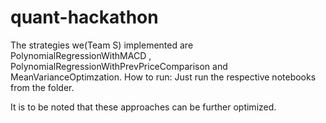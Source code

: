 # quant-hackathon
The strategies we(Team S) implemented are PolynomialRegressionWithMACD , PolynomialRegressionWithPrevPriceComparison and MeanVarianceOptimzation.
How to run: 
Just run the respective notebooks from the folder.

It is to be noted that these approaches can be further optimized.
